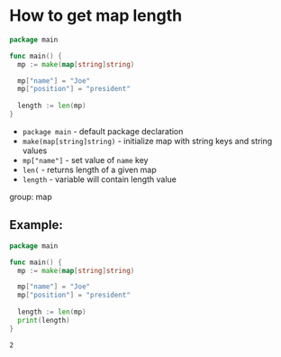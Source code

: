 # How to get map length

```go
package main

func main() {
  mp := make(map[string]string)

  mp["name"] = "Joe"
  mp["position"] = "president"
  
  length := len(mp)
}
```

- `package main` - default package declaration
- `make(map[string]string)` - initialize map with string keys and string values
- `mp["name"]` - set value of `name` key
- `len(` - returns length of a given map
- `length` - variable will contain length value

group: map

## Example: 
```go
package main

func main() {
  mp := make(map[string]string)

  mp["name"] = "Joe"
  mp["position"] = "president"
  
  length := len(mp)
  print(length)
}
```
```
2
```

